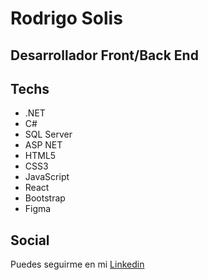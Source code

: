 # Rodrigo Solis
## Desarrollador Front/Back End 


## Techs
- .NET
-  C#
-  SQL Server
-  ASP NET
-  HTML5
-  CSS3
-  JavaScript
-  React
-  Bootstrap
-  Figma

## Social

Puedes seguirme en mi   [Linkedin](https://www.linkedin.com/in/rodrigo-solis-142815257/)



